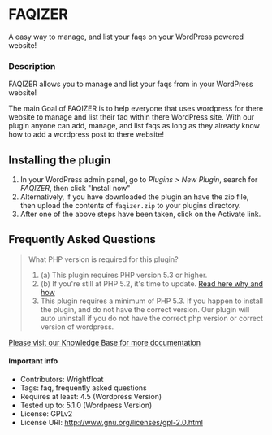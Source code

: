 # FAQIZER

A easy way to manage, and list your faqs on your WordPress powered website!

### Description

FAQIZER allows you to manage and list your faqs from in your WordPress website!

The main Goal of FAQIZER is to help everyone that uses wordpress for there website to manage and list their faq within there WordPress site. With our plugin anyone can add, manage, and list faqs as long as they already know how to add a wordpress post to there website! 

## Installing the plugin 

1. In your WordPress admin panel, go to *Plugins > New Plugin*, search for *FAQIZER*, then click "Install now"
2. Alternatively, if you have downloaded the plugin an have the zip file, then upload the contents of `faqizer.zip` to your plugins directory.
3. After one of the above steps have been taken, click on the Activate link.

## Frequently Asked Questions
> What PHP version is required for this plugin? <br />
> 1. (a) This plugin requires PHP version 5.3 or higher.<br />
> 1. (b) If you're still at PHP 5.2, it's time to update. [Read here why and how](http://www.wpupdatephp.com/update/)<br />
> 2. This plugin requires a minimum of PHP 5.3. If you happen to install the plugin, and do not have the correct version. Our plugin will auto uninstall if you do not have the correct php version or correct version of wordpress. <br />

[Please visit our Knowledge Base for more documentation](https://www.wrightfloat.com/faqs)

#### Important info
* Contributors: Wrightfloat
* Tags: faq, frequently asked questions
* Requires at least: 4.5 (Wordpress Version)
* Tested up to: 5.1.0 (Wordpress Version)
* License: GPLv2
* License URI: http://www.gnu.org/licenses/gpl-2.0.html